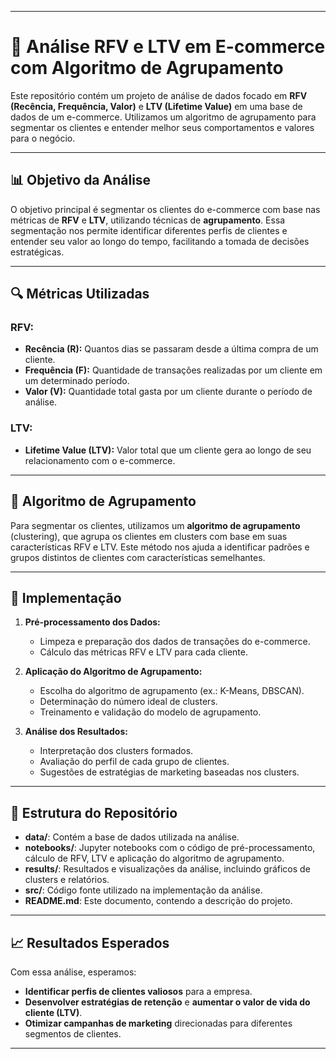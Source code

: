 
---

# 🛒 **Análise RFV e LTV em E-commerce com Algoritmo de Agrupamento**

Este repositório contém um projeto de análise de dados focado em **RFV (Recência, Frequência, Valor)** e **LTV (Lifetime Value)** em uma base de dados de um e-commerce. Utilizamos um algoritmo de agrupamento para segmentar os clientes e entender melhor seus comportamentos e valores para o negócio.

---

## 📊 **Objetivo da Análise**

O objetivo principal é segmentar os clientes do e-commerce com base nas métricas de **RFV** e **LTV**, utilizando técnicas de **agrupamento**. Essa segmentação nos permite identificar diferentes perfis de clientes e entender seu valor ao longo do tempo, facilitando a tomada de decisões estratégicas.

---

## 🔍 **Métricas Utilizadas**

### **RFV**:

- **Recência (R):** Quantos dias se passaram desde a última compra de um cliente.
- **Frequência (F):** Quantidade de transações realizadas por um cliente em um determinado período.
- **Valor (V):** Quantidade total gasta por um cliente durante o período de análise.

### **LTV**:

- **Lifetime Value (LTV):** Valor total que um cliente gera ao longo de seu relacionamento com o e-commerce.

---

## 🧠 **Algoritmo de Agrupamento**

Para segmentar os clientes, utilizamos um **algoritmo de agrupamento** (clustering), que agrupa os clientes em clusters com base em suas características RFV e LTV. Este método nos ajuda a identificar padrões e grupos distintos de clientes com características semelhantes.

---

## 🚀 **Implementação**

1. **Pré-processamento dos Dados:**
   - Limpeza e preparação dos dados de transações do e-commerce.
   - Cálculo das métricas RFV e LTV para cada cliente.

2. **Aplicação do Algoritmo de Agrupamento:**
   - Escolha do algoritmo de agrupamento (ex.: K-Means, DBSCAN).
   - Determinação do número ideal de clusters.
   - Treinamento e validação do modelo de agrupamento.

3. **Análise dos Resultados:**
   - Interpretação dos clusters formados.
   - Avaliação do perfil de cada grupo de clientes.
   - Sugestões de estratégias de marketing baseadas nos clusters.

---

## 📂 **Estrutura do Repositório**

- **data/**: Contém a base de dados utilizada na análise.
- **notebooks/**: Jupyter notebooks com o código de pré-processamento, cálculo de RFV, LTV e aplicação do algoritmo de agrupamento.
- **results/**: Resultados e visualizações da análise, incluindo gráficos de clusters e relatórios.
- **src/**: Código fonte utilizado na implementação da análise.
- **README.md**: Este documento, contendo a descrição do projeto.

---

## 📈 **Resultados Esperados**

Com essa análise, esperamos:

- **Identificar perfis de clientes valiosos** para a empresa.
- **Desenvolver estratégias de retenção** e **aumentar o valor de vida do cliente (LTV)**.
- **Otimizar campanhas de marketing** direcionadas para diferentes segmentos de clientes.

---
